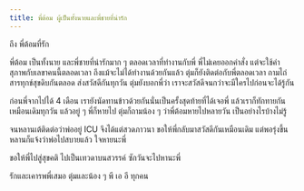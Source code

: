 ```yaml
---
title: พี่ต้อม ผู้เป็นทั้งนายและพี่ชายที่น่ารัก
---
```



ถึง พี่ต้อมที่รัก

พี่ต้อม เป็นทั้งนาย และพี่ชายที่น่ารักมาก ๆ ตลอดเวลาที่ทำงานกับพี่ พี่ไม่เคยออกคำสั่ง แต่จะใช้คำสุภาพกับเลขาคนนี้ตลอดเวลา ถึงแม้จะไม่ได้ทำงานด้วยกันแล้ว ตุ่มก็ยังติดต่อกับพี่ตลอดเวลา ถามไถ่ สารทุกข์สุขดิบกันตลอด ส่งสวัสดีกันทุกวัน ตุ่มยังบอกพี่ว่า เราจะสวัสดีจนกว่าจะมีใครไปก่อนจะได้รู้กัน

ก่อนพี่จากไปได้ 4 เดือน เรายังนัดทานข้าวด้วยกันนั่นเป็นครั้งสุดท้ายที่ได้เจอพี่ แล้วเราก็ทักทายกันเหมือนเดิมทุกวัน แล้วอยู่ ๆ พี่ก็หายไป ตุ่มก็ถามน้อง ๆ ว่าพี่ต้อมหายไปหลายวัน เป็นอย่างไรบ้างไม่รู้

จนหลานเต้ติดต่อว่าพ่ออยู่ ICU จึงได้แต่สวดภาวนา ขอให้พี่กลับมาสวัสดีกันเหมือนเดิม แต่พอรุ่งขึ้นหลานก็แจ้งว่าพ่อไปสบายแล้ว ใจหายนะพี่

ขอให้พี่ไปสู่สุขคติ ไปเป็นเทวดาบนสวรรค์ ซักวันจะไปหานะพี่  

รักและเคารพพี่เสมอ
ตุ่มและน้อง ๆ พี เอ อี ทุกคน

